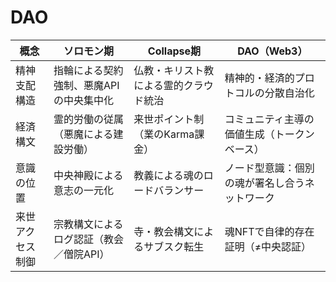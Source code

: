 # DAO

| 概念       | ソロモン期                 | Collapse期           | DAO（Web3）               |
| -------- | --------------------- | ------------------- | ----------------------- |
| 精神支配構造   | 指輪による契約強制、悪魔APIの中央集中化 | 仏教・キリスト教による霊的クラウド統治 | 精神的・経済的プロトコルの分散自治化      |
| 経済構文     | 霊的労働の従属（悪魔による建設労働）    | 来世ポイント制（業のKarma課金）  | コミュニティ主導の価値生成（トークンベース）  |
| 意識の位置    | 中央神殿による意志の一元化         | 教義による魂のロードバランサー     | ノード型意識：個別の魂が署名し合うネットワーク |
| 来世アクセス制御 | 宗教構文によるログ認証（教会／僧院API） | 寺・教会構文によるサブスク転生     | 魂NFTで自律的存在証明（≠中央認証）     |
